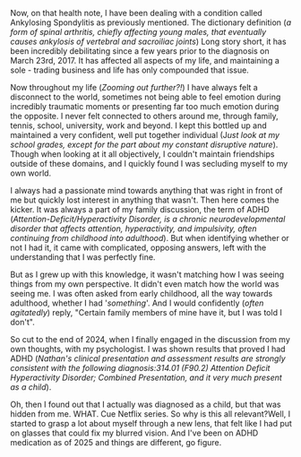 Now, on that health note, I have been dealing with a condition called Ankylosing Spondylitis as previously mentioned. The dictionary definition (*a form of spinal arthritis, chiefly affecting young males, that eventually causes ankylosis of vertebral and sacroiliac joints*) Long story short, it has been incredibly debilitating since a few years prior to the diagnosis on March 23rd, 2017. It has affected all aspects of my life, and maintaining a sole - trading business and life has only compounded that issue.

Now throughout my life (*Zooming out further?!*) I have always felt a disconnect to the world, sometimes not being able to feel emotion during incredibly traumatic moments or presenting far too much emotion during the opposite. I never felt connected to others around me, through family, tennis, school, university, work and beyond. I kept this bottled up and maintained a very confident, well put together individual (J*ust look at my school grades, except for the part about my constant disruptive nature*). Though when looking at it all objectively, I couldn't maintain friendships outside of these domains, and I quickly found I was secluding myself to my own world.

I always had a passionate mind towards anything that was right in front of me but quickly lost interest in anything that wasn't. Then here comes the kicker. It was always a part of my family discussion, the term of ADHD (*Attention-Deficit/Hyperactivity Disorder, is a chronic neurodevelopmental disorder that affects attention, hyperactivity, and impulsivity, often continuing from childhood into adulthood*). But when identifying whether or not I had it, it came with complicated, opposing answers, left with the understanding that I was perfectly fine.

But as I grew up with this knowledge, it wasn't matching how I was seeing things from my own perspective. It didn't even match how the world was seeing me. I was often asked from early childhood, all the way towards adulthood, whether I had '*something*'. And I would confidently (*often agitatedly*) reply, "Certain family members of mine have it, but I was told I don't".

So cut to the end of 2024, when I finally engaged in the discussion from my own thoughts, with my psychologist. I was shown results that proved I had ADHD (*Nathan's clinical presentation and assessment results are strongly consistent with the following diagnosis:314.01 (F90.2) Attention Deficit Hyperactivity Disorder; Combined Presentation, and it very much present as a child*).

Oh, then I found out that I actually was diagnosed as a child, but that was hidden from me. WHAT. Cue Netflix series. So why is this all relevant?Well, I started to grasp a lot about myself through a new lens, that felt like I had put on glasses that could fix my blurred vision. And I've been on ADHD medication as of 2025 and things are different, go figure.
